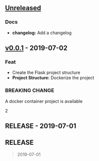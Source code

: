 <a name="unreleased"></a>
## [Unreleased]

### Docs
- **changelog:** Add a changelog


<a name="v0.0.1"></a>
## [v0.0.1] - 2019-07-02
### Feat
- Create the Flask project structure
- **Project Structure:** Dockerize the project

### BREAKING CHANGE

A docker container project is available

2


<a name="RELEASE"></a>
## RELEASE - 2019-07-01

[Unreleased]: https://github.com/datasci4health/harena-asm/compare/v0.0.1...HEAD
[v0.0.1]: https://github.com/datasci4health/harena-asm/compare/RELEASE...v0.0.1

## RELEASE

> 2019-07-01


